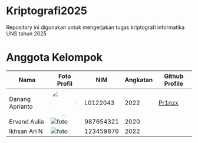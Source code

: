 # Kriptografi2025
Repository ini digunakan untuk mengerjakan tugas kriptografi informatika UNS tahun 2025

# Anggota Kelompok

| Nama                | Foto Profil                                               | NIM           | Angkatan    | Github Profile                      |
|---------------------|-----------------------------------------------------------|---------------|-------------|-------------------------------|
| Danang Aprianto   | <img src="https://github.com/Pr1nzx.png" width="70" style="border-radius:50%"> | L0122043    | 2022        |   <a href="https://github.com/Pr1nzx" target="_blank">Pr1nzx </a>           |
| Ervand Aulia    | ![foto](https://avatars.githubusercontent.com/u/987654?v=4) | 987654321     | 2020        |              |
| Ikhsan Ari N   | ![foto](https://avatars.githubusercontent.com/u/123459?v=4) | 123459876     | 2022        |                 |
